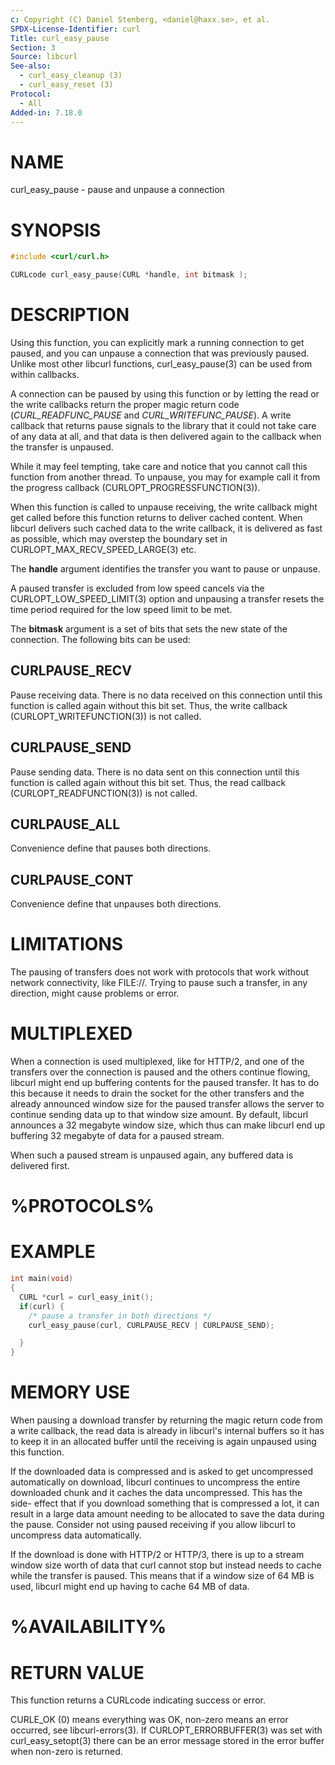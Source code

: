 ```yaml
---
c: Copyright (C) Daniel Stenberg, <daniel@haxx.se>, et al.
SPDX-License-Identifier: curl
Title: curl_easy_pause
Section: 3
Source: libcurl
See-also:
  - curl_easy_cleanup (3)
  - curl_easy_reset (3)
Protocol:
  - All
Added-in: 7.18.0
---
```


# NAME

curl_easy_pause - pause and unpause a connection

# SYNOPSIS

~~~c
#include <curl/curl.h>

CURLcode curl_easy_pause(CURL *handle, int bitmask );
~~~

# DESCRIPTION

Using this function, you can explicitly mark a running connection to get
paused, and you can unpause a connection that was previously paused. Unlike
most other libcurl functions, curl_easy_pause(3) can be used from within
callbacks.

A connection can be paused by using this function or by letting the read or
the write callbacks return the proper magic return code
(*CURL_READFUNC_PAUSE* and *CURL_WRITEFUNC_PAUSE*). A write callback
that returns pause signals to the library that it could not take care of any
data at all, and that data is then delivered again to the callback when the
transfer is unpaused.

While it may feel tempting, take care and notice that you cannot call this
function from another thread. To unpause, you may for example call it from the
progress callback (CURLOPT_PROGRESSFUNCTION(3)).

When this function is called to unpause receiving, the write callback might
get called before this function returns to deliver cached content. When
libcurl delivers such cached data to the write callback, it is delivered as
fast as possible, which may overstep the boundary set in
CURLOPT_MAX_RECV_SPEED_LARGE(3) etc.

The **handle** argument identifies the transfer you want to pause or
unpause.

A paused transfer is excluded from low speed cancels via the
CURLOPT_LOW_SPEED_LIMIT(3) option and unpausing a transfer resets the
time period required for the low speed limit to be met.

The **bitmask** argument is a set of bits that sets the new state of the
connection. The following bits can be used:

## CURLPAUSE_RECV

Pause receiving data. There is no data received on this connection until this
function is called again without this bit set. Thus, the write callback
(CURLOPT_WRITEFUNCTION(3)) is not called.

## CURLPAUSE_SEND

Pause sending data. There is no data sent on this connection until this
function is called again without this bit set. Thus, the read callback
(CURLOPT_READFUNCTION(3)) is not called.

## CURLPAUSE_ALL

Convenience define that pauses both directions.

## CURLPAUSE_CONT

Convenience define that unpauses both directions.

# LIMITATIONS

The pausing of transfers does not work with protocols that work without
network connectivity, like FILE://. Trying to pause such a transfer, in any
direction, might cause problems or error.

# MULTIPLEXED

When a connection is used multiplexed, like for HTTP/2, and one of the
transfers over the connection is paused and the others continue flowing,
libcurl might end up buffering contents for the paused transfer. It has to do
this because it needs to drain the socket for the other transfers and the
already announced window size for the paused transfer allows the server to
continue sending data up to that window size amount. By default, libcurl
announces a 32 megabyte window size, which thus can make libcurl end up
buffering 32 megabyte of data for a paused stream.

When such a paused stream is unpaused again, any buffered data is delivered
first.

# %PROTOCOLS%

# EXAMPLE

~~~c
int main(void)
{
  CURL *curl = curl_easy_init();
  if(curl) {
    /* pause a transfer in both directions */
    curl_easy_pause(curl, CURLPAUSE_RECV | CURLPAUSE_SEND);

  }
}
~~~

# MEMORY USE

When pausing a download transfer by returning the magic return code from a
write callback, the read data is already in libcurl's internal buffers so it
has to keep it in an allocated buffer until the receiving is again unpaused
using this function.

If the downloaded data is compressed and is asked to get uncompressed
automatically on download, libcurl continues to uncompress the entire
downloaded chunk and it caches the data uncompressed. This has the side-
effect that if you download something that is compressed a lot, it can result
in a large data amount needing to be allocated to save the data during the
pause. Consider not using paused receiving if you allow libcurl to uncompress
data automatically.

If the download is done with HTTP/2 or HTTP/3, there is up to a stream window
size worth of data that curl cannot stop but instead needs to cache while the
transfer is paused. This means that if a window size of 64 MB is used, libcurl
might end up having to cache 64 MB of data.

# %AVAILABILITY%

# RETURN VALUE

This function returns a CURLcode indicating success or error.

CURLE_OK (0) means everything was OK, non-zero means an error occurred, see
libcurl-errors(3). If CURLOPT_ERRORBUFFER(3) was set with curl_easy_setopt(3)
there can be an error message stored in the error buffer when non-zero is
returned.
